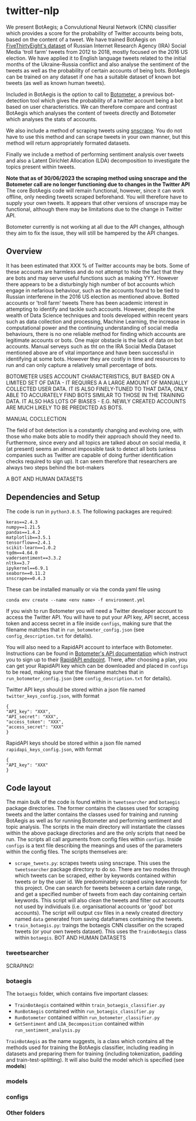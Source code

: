 # twitter-nlp
We present BotAegis; a Convulutional Neural Network (CNN) classifier which provides a score for the probability of Twitter accounts being bots, based on the content of a tweet. We have trained BotAegis on  [FiveThirtyEight's dataset](https://www.kaggle.com/datasets/paultimothymooney/russian-political-influence-campaigns) of Russian Internet Research Agency (IRA) Social Media 'troll farm' tweets from 2012 to 2018, mostly focused on the 2016 US election. We have applied it to English language tweets related to the initial months of the Ukraine-Russia conflict and also analyse the sentiment of the tweets as well as the probability of certain accounts of being bots. BotAegis can be trained on any dataset if one has a suitable dataset of known bot tweets (as well as known human tweets). 

Included in BotAegis is the option to call to [Botometer](https://botometer.osome.iu.edu/), a previous bot-detection tool which gives the probability of a twitter account being a bot based on user characteristics. We can therefore compare and contrast BotAegis which analyses the content of tweets directly and Botometer which analyses the stats of accounts. 

We also include a method of scraping tweets using [snscrape](https://github.com/JustAnotherArchivist/snscrape). You do not have to use this method and can scrape tweets in your own manner, but this method will return appropriately formated datasets. 

Finally we include a method of performing sentiment analysis over tweets and also a Latent Dirichlet Allocation (LDA) decomposition to investigate the topics present within tweets.

**Note that as of 30/06/2023 the scraping method using snscrape and the Botometer call are no longer functioning due to changes in the Twitter API** \
The core BotAegis code will remain functional, however, since it can work offline, only needing tweets scraped beforehand. You will therefore have to supply your own tweets. It appears that other versions of snscrape may be functional, although there may be limitations due to the change in Twitter API. 

Botometer currently is not working at all due to the API changes, although they aim to fix the issue, they will still be hampered by the API changes.

## Overview
It has been estimated that XXX % of Twitter accounts may be bots. Some of these accounts are harmless and do not attempt to hide the fact that they are bots and may serve useful functions such as making YYY. However there appears to be a disturbingly high number of bot accounts which engage in nefarious behaviour, such as the accounts found to be tied to Russian interferene in the 2016 US election as mentioned above. Botted accounts or 'troll farm' tweets There has been academic interest in attempting to identify and tackle such accounts. However, despite the wealth of Data Science techniques and tools developed within recent years such as data collection and processing, Machine Learning, the increase in computational power and the continuing understanding of social media behaviours, there is no one reliable method for finding which accounts are legitimate accounts or bots. One major obstacle is the lack of data on bot accounts. Manual serveys such as tht on the IRA Social Media Dataset mentioned above are of vital importance and have been successful in identifying at some bots. However they are costly in time and resources to run and can only capture a relatively small percentage of bots. 

BOTOMETER USES ACCOUNT CHARACTERISTICS, BUT BASED ON A LIMITED SET OF DATA - IT REQUIRES A A LARGE AMOUNT OF MANUALLY COLLECTED USER DATA. IT IS ALSO FINELY-TUNED TO THAT DATA, ONLY ABLE TO ACCURATELY FIND BOTS SIMILAR TO THOSE IN THE TRAINING DATA. IT ALSO HAS LOTS OF BIASES - E.G. NEWLY CREATED ACCOUNTS ARE MUCH LIKELY TO BE PREDICTED AS BOTS. 

MANUAL COCLLECTION 

The field of bot detection is a constantly changing and evolving one, with those who make bots able to modify their approach should they need to. Furthermore, since every and all topics are talked about on social media, it (at present) seems an almost impossible task to detect all bots (unless companies such as Twitter are capable of doing further identification checks required to sign up). It can seem therefore that researchers are always two steps behind the bot-makers 

A
BOT AND HUMAN DATASETS

## Dependencies and Setup

The code is run in `python3.8.5`. The following packages are required:

```
keras==2.4.3
numpy==1.21.5
pandas==1.4.2
matplotlib==3.5.1
tensorflow==2.4.1
scikit-learn==1.0.2
tqdm==4.64.0
vadersentiment==3.3.2
nltk==3.7
ipykernel==6.9.1
seaborn==0.11.2
snscrape==0.4.3
```

These can be installed manually or via the conda yaml file using

```
conda env create --name <env name> -f environment.yml
```

If you wish to run Botometer you will need a Twitter developer account to access the Twitter API. You will have to put your API key, API secret, access token and access secret in a file inside `configs`, making sure that the filename matches that in `run_botometer_config.json` (see `config_description.txt` for details). 

You will also need to a RapidAPI account to interface with Botometer. Instructions can be found in [Botometer's API documentation](https://botometer.osome.iu.edu/api) which instruct you to sign up to their [RapidAPI endpoint](https://rapidapi.com/OSoMe/api/botometer-pro). There, after choosing a plan, you can get your RapidAPI key which can be downloaded and placed in `configs` to be read, making sure that the filename matches that in `run_botometer_config.json` (see `config_description.txt` for details).

Twitter API keys should be stored within a json file named `twitter_keys_config.json`, with format
```
{
"API_key": "XXX",
"API_secret": "XXX",
"access_token": "XXX",
"access_secret": "XXX"
}
```

RapidAPI keys should be stored within a json file named `rapidapi_keys_config.json`, with format
```
{
"API_key": "XXX"
}
```

## Code layout
The main bulk of the code is found within in `tweetsearcher` and `botaegis` package directories. The former contains the classes used for scraping tweets and the latter contains the classes used for training and running BotAegis as well as for running Botometer and performing sentiment and topic analysis. The scripts in the main directory will instantiate the classes within the above package directories and are the only scripts that need be run. The scripts all call arguments from config files within `configs`. Inside `configs` is a text file describing the meanings and uses of the parameters within the config files. The scripts themselves are:
- `scrape_tweets.py`: scrapes tweets using snscrape. This uses the `tweetsearcher` package directory to do so. There are two modes through which tweets can be scraped, either by keywords contained within tweets or by the user id. We predominately scraped using keywords for this project. One can search for tweets between a certain date range, and get a specified number of tweets from each day containing certain keywords. This script will also clean the tweets and filter out accounts not used by individuals (i.e. organisational accounts or 'good' bot accounts). The script will output csv files in a newly created directory named `data` generated from saving dataframes containing the tweets.
- `train_botaegis.py`: traings the botaegis CNN classifier on the scraped tweets (or your own tweets dataset). This uses the `TrainBotAegis` class within `botaegis`. BOT AND HUMAN DATASETS

### tweetsearcher
SCRAPING!

### botaegis
The `botaegis` folder, which contains five important classes: 
- `TrainBotAegis` contained within `train_botaegis_classifier.py`
- `RunBotAegis` contained within `run_botaegis_classifier.py`
- `RunBotometer` contained within `run_botometer_classifier.py`
- `GetSentiment` and `LDA_Decomposition` contained within `run_sentiment_analysis.py`

`TrainBotAegis` as the name suggests, is a class which contains all the methods used for training the BotAegis classifier, including reading in datasets and preparing them for training (including tokenization, padding and train-test-splitting). It will also build the model which is specified (see **models**)


### models

### configs 

### Other folders
